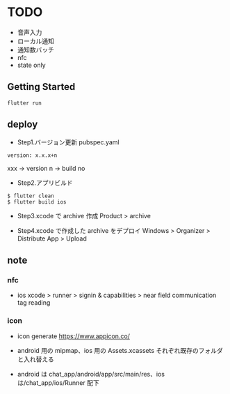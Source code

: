 # TODO

- 音声入力
- ローカル通知
- 通知数バッチ
- nfc
- state only

## Getting Started

```
flutter run
```

## deploy

- Step1.バージョン更新
  pubspec.yaml

```
version: x.x.x+n
```

xxx -> version
n -> build no

- Step2.アプリビルド

```
$ flutter clean
$ flutter build ios
```

- Step3.xcode で archive 作成
  Product > archive

- Step4.xcode で作成した archive をデプロイ
  Windows > Organizer > Distribute App > Upload

## note

### nfc

- ios
  xcode > runner > signin & capabilities > near field communication tag reading

### icon

- icon generate
  https://www.appicon.co/

- android 用の mipmap、ios 用の Assets.xcassets それぞれ既存のフォルダと入れ替える
- android は chat_app/android/app/src/main/res、ios は/chat_app/ios/Runner 配下
